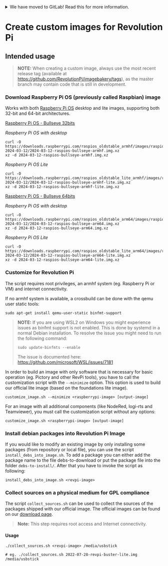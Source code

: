 <details>
<summary>We have moved to GitLab! Read this for more information.</summary>

We have recently moved our repositories to GitLab. You can find imagebakery
here: https://gitlab.com/revolutionpi/imagebakery  
All repositories on GitHub will stay up-to-date by being synchronised from
GitLab.

We still maintain a presence on GitHub but our work happens over at GitLab. If
you want to contribute to any of our projects we would prefer this contribution
to happen on GitLab, but we also still accept contributions on GitHub if you
prefer that.
</details>

# Create custom images for Revolution Pi

## Intended usage

> **NOTE:** When creating a custom image, always use the most recent release tag (available at https://github.com/RevolutionPi/imagebakery/tags), as the master branch may contain code that is still in development.

### Download Raspberry Pi OS (previously called Raspbian) image

Works with both [Raspberry Pi OS](https://www.raspberrypi.org/software/operating-systems/) desktop and lite images, supporting both 32-bit and 64-bit architectures.

[Raspberry Pi OS - Bullseye 32bits](https://www.raspberrypi.org/software/operating-systems/#raspberry-pi-os-32-bit)

*Raspberry Pi OS with desktop*
```
curl -O https://downloads.raspberrypi.com/raspios_oldstable_armhf/images/raspios_oldstable_armhf-2024-03-12/2024-03-12-raspios-bullseye-armhf.img.xz
xz -d 2024-03-12-raspios-bullseye-armhf.img.xz
```

*Raspberry Pi OS Lite*
```
curl -O https://downloads.raspberrypi.com/raspios_oldstable_lite_armhf/images/raspios_oldstable_lite_armhf-2024-03-12/2024-03-12-raspios-bullseye-armhf-lite.img.xz
xz -d 2024-03-12-raspios-bullseye-armhf-lite.img.xz
```

[Raspberry Pi OS - Bullseye 64bits](https://www.raspberrypi.org/software/operating-systems/#raspberry-pi-os-64-bit)

*Raspberry Pi OS with desktop*
```
curl -O https://downloads.raspberrypi.com/raspios_oldstable_arm64/images/raspios_oldstable_arm64-2024-03-12/2024-03-12-raspios-bullseye-arm64.img.xz
xz -d 2024-03-12-raspios-bullseye-arm64.img.xz
```

*Raspberry Pi OS Lite*
```
curl -O https://downloads.raspberrypi.com/raspios_oldstable_lite_arm64/images/raspios_oldstable_lite_arm64-2024-03-12/2024-03-12-raspios-bullseye-arm64-lite.img.xz
xz -d 2024-03-12-raspios-bullseye-arm64-lite.img.xz
```

### Customize for Revolution Pi

The script requires root privileges, an armhf system (eg. Raspberry Pi or VM) and internet connectivity.

If no armhf system is available, a crossbuild can be done with the qemu user static tools:

```
sudo apt-get install qemu-user-static binfmt-support
```

> **NOTE:** If you are using WSL2 on Windows you might experience issues as binfmt support is not enabled. This is done by systemd in a normal Debian installation. To resolve the issue you might need to run the following command:
> ```
> sudo update-binfmts --enable
> ```
> The issue is documented here: https://github.com/microsoft/WSL/issues/7181

In order to build an image with only software that is necessary for basic operation (eg. Pictory and other RevPi tools), you have to call the customization script with the `--minimize` option. This option is used to build our official lite image (based on the foundations lite image).

`customize_image.sh --minimize <raspberrypi-image> [output-image]`

For an image with all additional components (like NodeRed, logi-rts and Teamviewer), you must call the customization script without any options:

`customize_image.sh <raspberrypi-image> [output-image]`


### Install debian packages into Revolution Pi Image

If you would like to modify an existing image by only installing some packages (from repository or local file), you can use the script `install_debs_into_image.sh`. To add a package you can either add the package name to the file debs-to-download or put the package file into the folder `debs-to-install/`. After that you have to invoke the script as following:

`install_debs_into_image.sh <revpi-image>`

### Collect sources on a physical medium for GPL compliance

The script `collect_sources.sh` can be used to collect the sources of the packages shipped with our official image. The official images can be found on our [download page](https://revolutionpi.de/tutorials/downloads/#revpiimages). 

> **Note:** This step requires root access and Internet connectivity.

#### Usage

```
./collect_sources.sh <revpi-image> /media/usbstick

# eg. ./collect_sources.sh 2022-07-28-revpi-buster-lite.img /media/usbstick
```
